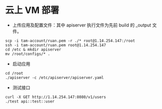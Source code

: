 # 云上 VM 部署

- 上传应用及配置文件：其中 apiserver 执行文件为先前 build 的 _output 文件。

```shell
scp -i tam-account/ruan.pem -r ./* root@1.14.254.147:/root
ssh -i tam-account/ruan.pem root@1.14.254.147
cd /etc & mkdir apiserver
mv /root/configs/* .
```

- 启动应用

```shell
cd /root
./apiserver -c /etc/apiserver/apiserver.yaml
```

- 测试接口

```shell
curl -X GET http://1.14.254.147:8080/v1/users
./test api::test::user
```